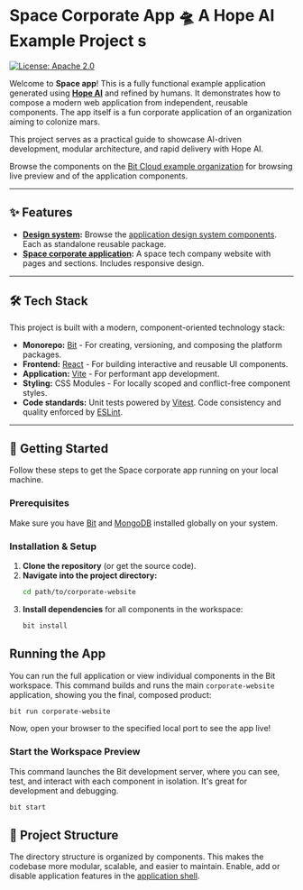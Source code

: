 # Space Corporate App 🛸 A Hope AI Example Project s

[![License: Apache 2.0](https://img.shields.io/badge/License-Apache_2.0-blue.svg)](https://opensource.org/licenses/Apache-2.0)

Welcome to **Space app**! This is a fully functional example application generated using [**Hope AI**](https://bit.cloud) and refined by humans. It demonstrates how to compose a modern web application from independent, reusable components. The app itself is a fun corporate application of an organization aiming to colonize mars.

This project serves as a practical guide to showcase AI-driven development, modular architecture, and rapid delivery with Hope AI.

Browse the components on the [Bit Cloud example organization](https://bit.cloud/corporate) for browsing live preview and of the application components.

---

## ✨ Features

* **[Design system](https://bit.cloud/corporate/design):** Browse the [application design system components](https://bit.cloud/corporate/design/~components). Each as standalone reusable package.
* **[Space corporate application](https://bit.cloud/corporate/corporate-website):** A space tech company website with pages and sections. Includes responsive design.

---

## 🛠️ Tech Stack

This project is built with a modern, component-oriented technology stack:

* **Monorepo:** [Bit](https://bit.dev) - For creating, versioning, and composing the platform packages.
* **Frontend:** [React](https://reactjs.org/) - For building interactive and reusable UI components.
* **Application:** [Vite](https://vite.dev) - For performant app development.
* **Styling:** CSS Modules - For locally scoped and conflict-free component styles.
* **Code standards:** Unit tests powered by [Vitest](https://vitest.dev). Code consistency and quality enforced by [ESLint](https://eslint.org).

---

## 🚀 Getting Started

Follow these steps to get the Space corporate app running on your local machine.

### Prerequisites

Make sure you have [Bit](https://bit.dev/docs/getting-started/installing-bit/installing-bit) and [MongoDB](https://www.mongodb.com/docs/manual/installation/) installed globally on your system.

### Installation & Setup

1.  **Clone the repository** (or get the source code).
2.  **Navigate into the project directory:**
    ```bash
    cd path/to/corporate-website
    ```
3.  **Install dependencies** for all components in the workspace:
    ```bash
    bit install
    ```

## Running the App

You can run the full application or view individual components in the Bit workspace.
This command builds and runs the main `corporate-website` application, showing you the final, composed product:

```bash
bit run corporate-website
```
Now, open your browser to the specified local port to see the app live!

### Start the Workspace Preview

This command launches the Bit development server, where you can see, test, and interact with each component in isolation. It's great for development and debugging.

```bash
bit start
```

## 📂 Project Structure

The directory structure is organized by components. This makes the codebase more modular, scalable, and easier to maintain. Enable, add or disable application features in the [application shell](https://github.com/ranm8/space-app/tree/main/corporate-website/corporate-website).

